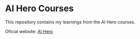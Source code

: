 # AI Hero Courses

This repository contains my learnings from the AI Hero courses.

Oficial website: [AI Hero](https://aihero.ai/)

